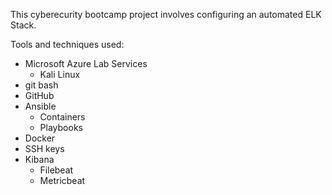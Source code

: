 This cyberecurity bootcamp project involves configuring an automated ELK Stack.

Tools and techniques used:

  - Microsoft Azure Lab Services
    - Kali Linux
  - git bash
  - GitHub
  - Ansible
    - Containers
    - Playbooks
  - Docker
  - SSH keys
  - Kibana
    - Filebeat
    - Metricbeat
